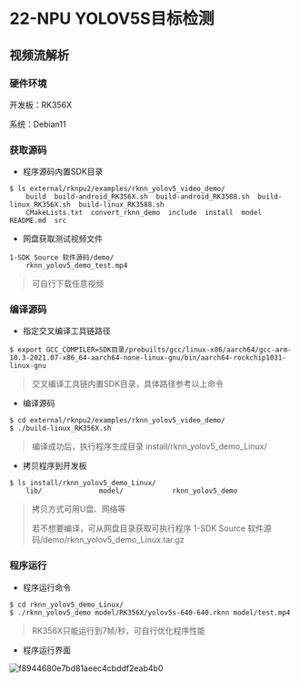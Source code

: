 # 22-NPU YOLOV5S目标检测





## 视频流解析

### 硬件环境

开发板：RK356X

系统：Debian11



### 获取源码

* 程序源码内置SDK目录

```
$ ls external/rknpu2/examples/rknn_yolov5_video_demo/
	build  build-android_RK356X.sh  build-android_RK3588.sh  build-linux_RK356X.sh  build-linux_RK3588.sh  
	CMakeLists.txt  convert_rknn_demo  include  install  model  README.md  src
```



* 网盘获取测试视频文件

```
1-SDK Source 软件源码/demo/
	rknn_yolov5_demo_test.mp4
```

> 可自行下载任意视频



### 编译源码

* 指定交叉编译工具链路径

```
$ export GCC_COMPILER=SDK目录/prebuilts/gcc/linux-x86/aarch64/gcc-arm-10.3-2021.07-x86_64-aarch64-none-linux-gnu/bin/aarch64-rockchip1031-linux-gnu
```

> 交叉编译工具链内置SDK目录，具体路径参考以上命令



* 编译源码

```
$ cd external/rknpu2/examples/rknn_yolov5_video_demo/
$ ./build-linux_RK356X.sh
```

> 编译成功后，执行程序生成目录 install/rknn_yolov5_demo_Linux/



* 拷贝程序到开发板

```
$ ls install/rknn_yolov5_demo_Linux/
	lib/              model/            rknn_yolov5_demo
```

> 拷贝方式可用U盘、网络等
>
> 若不想要编译，可从网盘目录获取可执行程序 1-SDK Source 软件源码/demo/rknn_yolov5_demo_Linux.tar.gz



### 程序运行

* 程序运行命令

```
$ cd rknn_yolov5_demo_Linux/
$ ./rknn_yolov5_demo model/RK356X/yolov5s-640-640.rknn model/test.mp4
```

> RK356X只能运行到7帧/秒，可自行优化程序性能



* 程序运行界面

![f8944680e7bd81aeec4cbddf2eab4b0](http://tanzhtanzh.oss-cn-shenzhen.aliyuncs.com/img/f8944680e7bd81aeec4cbddf2eab4b0.jpg)
